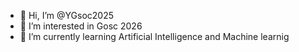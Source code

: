 - 👋 Hi, I’m @YGsoc2025
- 👀 I’m interested in Gosc 2026
- 🌱 I’m currently learning Artificial Intelligence and Machine learnig


<!---
YGsoc2025/YGsoc2025 is a ✨ special ✨ repository because its `README.md` (this file) appears on your GitHub profile.
You can click the Preview link to take a look at your changes.
--->
